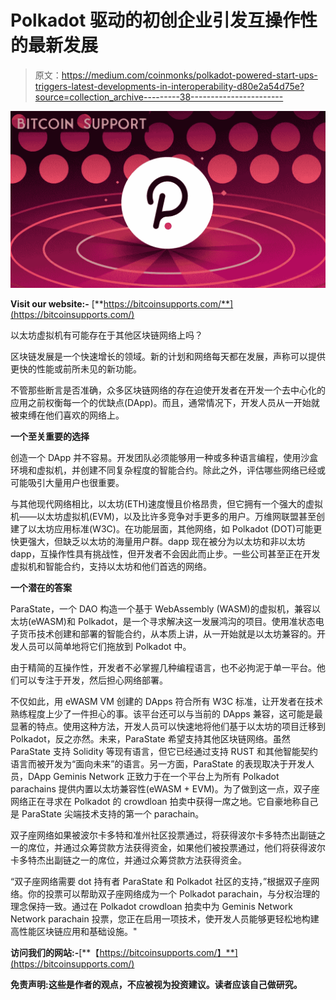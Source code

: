 # Polkadot 驱动的初创企业引发互操作性的最新发展

> 原文：<https://medium.com/coinmonks/polkadot-powered-start-ups-triggers-latest-developments-in-interoperability-d80e2a54d75e?source=collection_archive---------38----------------------->

![](img/f7f2452f2f5b9abdf31448b62ab9c538.png)

**Visit our website:-** [**https://bitcoinsupports.com/**](https://bitcoinsupports.com/)

以太坊虚拟机有可能存在于其他区块链网络上吗？

区块链发展是一个快速增长的领域。新的计划和网络每天都在发展，声称可以提供更快的性能或前所未见的新功能。

不管那些断言是否准确，众多区块链网络的存在迫使开发者在开发一个去中心化的应用之前权衡每一个的优缺点(DApp)。而且，通常情况下，开发人员从一开始就被束缚在他们喜欢的网络上。

**一个至关重要的选择**

创造一个 DApp 并不容易。开发团队必须能够用一种或多种语言编程，使用沙盒环境和虚拟机，并创建不同复杂程度的智能合约。除此之外，评估哪些网络已经或可能吸引大量用户也很重要。

与其他现代网络相比，以太坊(ETH)速度慢且价格昂贵，但它拥有一个强大的虚拟机——以太坊虚拟机(EVM)，以及比许多竞争对手更多的用户。万维网联盟甚至创建了以太坊应用标准(W3C)。在功能层面，其他网络，如 Polkadot (DOT)可能更快更强大，但缺乏以太坊的海量用户群。dapp 现在被分为以太坊和非以太坊 dapp，互操作性具有挑战性，但开发者不会因此而止步。一些公司甚至正在开发虚拟机和智能合约，支持以太坊和他们首选的网络。

**一个潜在的答案**

ParaState，一个 DAO 构造一个基于 WebAssembly (WASM)的虚拟机，兼容以太坊(eWASM)和 Polkadot，是一个寻求解决这一发展鸿沟的项目。使用准状态电子货币技术创建和部署的智能合约，从本质上讲，从一开始就是以太坊兼容的。开发人员可以简单地将它们拖放到 Polkadot 中。

由于精简的互操作性，开发者不必掌握几种编程语言，也不必拘泥于单一平台。他们可以专注于开发，然后担心网络部署。

不仅如此，用 eWASM VM 创建的 DApps 符合所有 W3C 标准，让开发者在技术熟练程度上少了一件担心的事。该平台还可以与当前的 DApps 兼容，这可能是最显著的特点。使用这种方法，开发人员可以快速地将他们基于以太坊的项目迁移到 Polkadot，反之亦然。未来，ParaState 希望支持其他区块链网络。虽然 ParaState 支持 Solidity 等现有语言，但它已经通过支持 RUST 和其他智能契约语言而被开发为“面向未来”的语言。另一方面，ParaState 的表现取决于开发人员，DApp Geminis Network 正致力于在一个平台上为所有 Polkadot parachains 提供内置以太坊兼容性(eWASM + EVM)。为了做到这一点，双子座网络正在寻求在 Polkadot 的 crowdloan 拍卖中获得一席之地。它自豪地称自己是 ParaState 尖端技术支持的第一个 parachain。

双子座网络如果被波尔卡多特和准州社区投票通过，将获得波尔卡多特杰出副链之一的席位，并通过众筹贷款方法获得资金，如果他们被投票通过，他们将获得波尔卡多特杰出副链之一的席位，并通过众筹贷款方法获得资金。

“双子座网络需要 dot 持有者 ParaState 和 Polkadot 社区的支持，”根据双子座网络。你的投票可以帮助双子座网络成为一个 Polkadot parachain，与分权治理的理念保持一致。通过在 Polkadot crowdloan 拍卖中为 Geminis Network Network parachain 投票，您正在启用一项技术，使开发人员能够更轻松地构建高性能区块链应用和基础设施。"

**访问我们的网站:-**[**【https://bitcoinsupports.com/】**](https://bitcoinsupports.com/)

**免责声明:这些是作者的观点，不应被视为投资建议。读者应该自己做研究。**